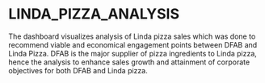 # LINDA_PIZZA_ANALYSIS
The dashboard visualizes analysis of Linda pizza sales which was done to recommend viable and economical engagement points between DFAB and Linda Pizza. DFAB is the major supplier of pizza ingredients to Linda pizza, hence the analysis to enhance sales growth and attainment of corporate objectives for both DFAB and Linda pizza. 

